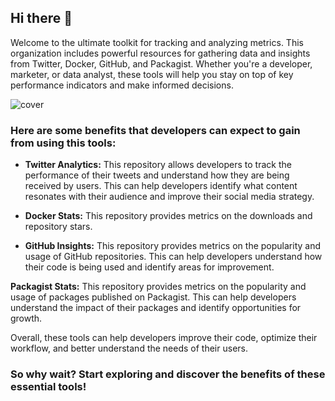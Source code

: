 ## Hi there 👋

Welcome to the ultimate toolkit for tracking and analyzing metrics. This organization includes powerful resources for gathering data and insights from Twitter, Docker, GitHub, and Packagist. Whether you're a developer, marketer, or data analyst, these tools will help you stay on top of key performance indicators and make informed decisions. 

![cover](https://user-images.githubusercontent.com/773481/209413844-3b498d27-4e96-4c5a-a4fa-3b47d06c1332.jpg)

### Here are some benefits that developers can expect to gain from using this tools:

- **Twitter Analytics:** This repository allows developers to track the performance of their tweets and understand how they are being received by users. This can help developers identify what content resonates with their audience and improve their social media strategy.

- **Docker Stats:** This repository provides metrics on the downloads and repository stars.

- **GitHub Insights:** This repository provides metrics on the popularity and usage of GitHub repositories. This can help developers understand how their code is being used and identify areas for improvement.

 **Packagist Stats:** This repository provides metrics on the popularity and usage of packages published on Packagist. This can help developers understand the impact of their packages and identify opportunities for growth.

Overall, these tools can help developers improve their code, optimize their workflow, and better understand the needs of their users.

### So why wait? Start exploring and discover the benefits of these essential tools!
